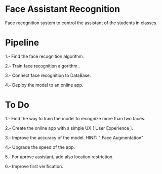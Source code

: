 # Face Assistant Recognition

Face recognition system to control the assistant of the students in classes.

# Pipeline

1.- Find the face recognition algorithm. 
      
2.- Train face recognition algorithm .
        
3.- Connect face recognition to DataBase.

4.- Deploy the model to an online app.

# To Do 

1.- Find the way to train the model to recognize more than two faces.

2.- Create the online app with a simple UX ( User Experience ).

3.- Improve the accuracy of the model. HINT: " Face Augmentation"

4.- Upgrade the speed of the app.

5.- For aprove assistant, add also location restriction.

6.- Improve first verification.
